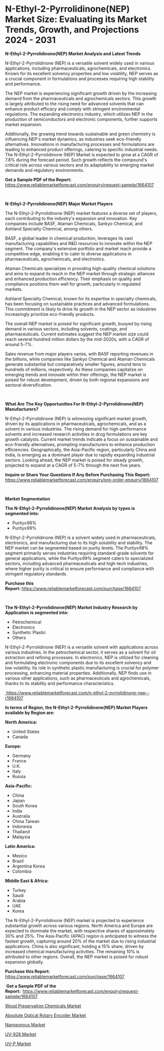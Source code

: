 <p><h1>N-Ethyl-2-Pyrrolidinone(NEP) Market Size: Evaluating its Market Trends, Growth, and Projections 2024 - 2031</h1></p><p><strong>N-Ethyl-2-Pyrrolidinone(NEP) Market Analysis and Latest Trends</strong></p>
<p><p>N-Ethyl-2-Pyrrolidinone (NEP) is a versatile solvent widely used in various applications, including pharmaceuticals, agrochemicals, and electronics. Known for its excellent solvency properties and low volatility, NEP serves as a crucial component in formulations and processes requiring high stability and performance.</p><p>The NEP market is experiencing significant growth driven by the increasing demand from the pharmaceuticals and agrochemicals sectors. This growth is largely attributed to the rising need for advanced solvents that can enhance product efficacy and comply with stringent environmental regulations. The expanding electronics industry, which utilizes NEP in the production of semiconductors and electronic components, further supports market expansion.</p><p>Additionally, the growing trend towards sustainable and green chemistry is influencing NEP's market dynamics, as industries seek eco-friendly alternatives. Innovations in manufacturing processes and formulations are leading to enhanced product offerings, catering to specific industrial needs. The N-Ethyl-2-Pyrrolidinone (NEP) Market is expected to grow at a CAGR of 7.8% during the forecast period. Such growth reflects the compound's critical role across various sectors and its adaptability to emerging market demands and regulatory environments.</p></p>
<p><strong>Get a Sample PDF of the Report:&nbsp;</strong> <a href="https://www.reliablemarketforecast.com/enquiry/request-sample/1664107?utm_campaign=1121&utm_medium=2&utm_source=Github&utm_content=ia&utm_term=28092024&utm_id=n-ethyl-2-pyrrolidinonenep">https://www.reliablemarketforecast.com/enquiry/request-sample/1664107</a></p>
<p>&nbsp;</p>
<p><strong>N-Ethyl-2-Pyrrolidinone(NEP) Major Market Players</strong></p>
<p><p>The N-Ethyl-2-Pyrrolidinone (NEP) market features a diverse set of players, each contributing to the industry's expansion and innovation. Key companies include BASF, Ataman Chemicals, Sankyo Chemical, and Ashland Specialty Chemical, among others.</p><p>BASF, a global leader in chemical production, leverages its vast manufacturing capabilities and R&D resources to innovate within the NEP segment. The company's extensive portfolio and market reach provide a competitive edge, enabling it to cater to diverse applications in pharmaceuticals, agrochemicals, and electronics.</p><p>Ataman Chemicals specializes in providing high-quality chemical solutions and aims to expand its reach in the NEP market through strategic alliances and enhanced production efficiency. Their emphasis on quality and compliance positions them well for growth, particularly in regulated markets.</p><p>Ashland Specialty Chemical, known for its expertise in specialty chemicals, has been focusing on sustainable practices and advanced formulations. This commitment is likely to drive its growth in the NEP sector as industries increasingly prioritize eco-friendly products.</p><p>The overall NEP market is poised for significant growth, buoyed by rising demand in various sectors, including solvents, coatings, and pharmaceuticals. Current estimates suggest the NEP market size could reach several hundred million dollars by the mid-2020s, with a CAGR of around 5-7%.</p><p>Sales revenue from major players varies, with BASF reporting revenues in the billions, while companies like Sankyo Chemical and Ataman Chemicals generate substantial but comparatively smaller figures, around tens to hundreds of millions, respectively. As these companies capitalize on emerging trends and innovate within their offerings, the NEP market is poised for robust development, driven by both regional expansions and sectoral diversification.</p></p>
<p>&nbsp;</p>
<p><strong>What Are The Key Opportunities For N-Ethyl-2-Pyrrolidinone(NEP) Manufacturers?</strong></p>
<p><p>N-Ethyl-2-Pyrrolidinone (NEP) is witnessing significant market growth, driven by its applications in pharmaceuticals, agrochemicals, and as a solvent in various industries. The rising demand for high-performance solvents and increased research activities in drug formulations are key growth catalysts. Current market trends indicate a focus on sustainable and eco-friendly alternatives, prompting manufacturers to enhance production efficiencies. Geographically, the Asia-Pacific region, particularly China and India, is emerging as a dominant player due to rapidly expanding industrial sectors. Looking ahead, the NEP market is poised for steady growth, projected to expand at a CAGR of 5-7% through the next five years.</p></p>
<p><strong>Inquire or Share Your Questions If Any Before Purchasing This Report:</strong> <a href="https://www.reliablemarketforecast.com/enquiry/pre-order-enquiry/1664107?utm_campaign=1121&utm_medium=2&utm_source=Github&utm_content=ia&utm_term=28092024&utm_id=n-ethyl-2-pyrrolidinonenep">https://www.reliablemarketforecast.com/enquiry/pre-order-enquiry/1664107</a></p>
<p>&nbsp;</p>
<p><strong>Market Segmentation</strong></p>
<p><strong>The N-Ethyl-2-Pyrrolidinone(NEP) Market Analysis by types is segmented into:</strong></p>
<p><ul><li>Purity≥98%</li><li>Purity≥99%</li></ul></p>
<p><p>N-Ethyl-2-Pyrrolidinone (NEP) is a solvent widely used in pharmaceuticals, electronics, and manufacturing due to its high solubility and stability. The NEP market can be segmented based on purity levels. The Purity≥98% segment primarily serves industries requiring standard-grade solvents for general applications, while the Purity≥99% segment caters to specialized sectors, including advanced pharmaceuticals and high-tech industries, where higher purity is critical to ensure performance and compliance with stringent regulatory standards.</p></p>
<p><strong>Purchase this Report:&nbsp;</strong><a href="https://www.reliablemarketforecast.com/purchase/1664107?utm_campaign=1121&utm_medium=2&utm_source=Github&utm_content=ia&utm_term=28092024&utm_id=n-ethyl-2-pyrrolidinonenep">https://www.reliablemarketforecast.com/purchase/1664107</a></p>
<p>&nbsp;</p>
<p><strong>The N-Ethyl-2-Pyrrolidinone(NEP) Market Industry Research by Application is segmented into:</strong></p>
<p><ul><li>Petrochemical</li><li>Electronics</li><li>Synthetic Plastic</li><li>Others</li></ul></p>
<p><p>N-Ethyl-2-Pyrrolidinone (NEP) is a versatile solvent with applications across various industries. In the petrochemical sector, it serves as a solvent for oil extraction and refining processes. In electronics, NEP is utilized for cleaning and formulating electronic components due to its excellent solvency and low volatility. Its role in synthetic plastic manufacturing is crucial for polymer processing, enhancing material properties. Additionally, NEP finds use in various other applications, such as pharmaceuticals and agrochemicals, thanks to its stability and performance characteristics.</p></p>
<p><a href="https://www.reliablemarketforecast.com/n-ethyl-2-pyrrolidinone-nep--r1664107?utm_campaign=1121&utm_medium=2&utm_source=Github&utm_content=ia&utm_term=28092024&utm_id=n-ethyl-2-pyrrolidinonenep">&nbsp;https://www.reliablemarketforecast.com/n-ethyl-2-pyrrolidinone-nep--r1664107</a></p>
<p><strong>In terms of Region, the N-Ethyl-2-Pyrrolidinone(NEP) Market Players available by Region are:</strong></p>
<p>
    <p> <strong> North America: </strong>
        <ul>
            <li>United States</li>
            <li>Canada</li>
        </ul>
        </p> 
    <p> <strong> Europe: </strong>
        <ul>
            <li>Germany</li>
            <li>France</li>
            <li>U.K.</li>
            <li>Italy</li>
            <li>Russia</li>
        </ul>
        </p> 
    <p> <strong> Asia-Pacific: </strong>
        <ul>
            <li>China</li>
            <li>Japan</li>
            <li>South Korea</li>
            <li>India</li>
            <li>Australia</li>
            <li>China Taiwan</li>
            <li>Indonesia</li>
            <li>Thailand</li>
            <li>Malaysia</li>
        </ul>
        </p> 
    <p> <strong> Latin America: </strong>
        <ul>
            <li>Mexico</li>
            <li>Brazil</li>
            <li>Argentina Korea</li>
            <li>Colombia</li>
        </ul>
        </p> 
    <p> <strong> Middle East & Africa: </strong>
        <ul>
            <li>Turkey</li>
            <li>Saudi</li>
            <li>Arabia</li>
            <li>UAE</li>
            <li>Korea</li>
        </ul>
    </p>
    </p>
<p><p>The N-Ethyl-2-Pyrrolidinone (NEP) market is projected to experience substantial growth across various regions. North America and Europe are expected to dominate the market, with respective shares of approximately 30% and 25%. The Asia-Pacific (APAC) region is anticipated to witness the fastest growth, capturing around 20% of the market due to rising industrial applications. China is also significant, holding a 15% share, driven by increased chemical manufacturing activities. The remaining 10% is attributed to other regions. Overall, the NEP market is poised for robust expansion globally.</p></p>
<p><strong>Purchase this Report: </strong><a href="https://www.reliablemarketforecast.com/purchase/1664107?utm_campaign=1121&utm_medium=2&utm_source=Github&utm_content=ia&utm_term=28092024&utm_id=n-ethyl-2-pyrrolidinonenep">https://www.reliablemarketforecast.com/purchase/1664107</a></p>
<p>&nbsp;<strong>Get a Sample PDF of the Report:&nbsp;&nbsp;</strong><a href="https://www.reliablemarketforecast.com/enquiry/request-sample/1664107?utm_campaign=1121&utm_medium=2&utm_source=Github&utm_content=ia&utm_term=28092024&utm_id=n-ethyl-2-pyrrolidinonenep">https://www.reliablemarketforecast.com/enquiry/request-sample/1664107</a></p>
<p><strong></strong></p>
<p><p><a href="https://www.linkedin.com/pulse/wood-preservation-chemicals-market-industry-landscape-growth-osioe?utm_campaign=1121&utm_medium=2&utm_source=Github&utm_content=ia&utm_term=28092024&utm_id=n-ethyl-2-pyrrolidinonenep">Wood Preservation Chemicals Market</a></p><p><a href="https://issuu.com/reportprime-2/docs/absolute-optical-rotary-encoder-mar_95473e4e8f3c7d?utm_campaign=1121&utm_medium=2&utm_source=Github&utm_content=ia&utm_term=28092024&utm_id=n-ethyl-2-pyrrolidinonenep">Absolute Optical Rotary Encoder Market</a></p><p><a href="https://www.linkedin.com/pulse/what-growth-drivers-nanoporous-market-comprehensive-study-kil4e?utm_campaign=1121&utm_medium=2&utm_source=Github&utm_content=ia&utm_term=28092024&utm_id=n-ethyl-2-pyrrolidinonenep">Nanoporous Market</a></p><p><a href="https://github.com/florindahutky/Market-Research-Report-List-1/blob/main/uv-928-market.md?utm_campaign=1121&utm_medium=2&utm_source=Github&utm_content=ia&utm_term=28092024&utm_id=n-ethyl-2-pyrrolidinonenep">UV-928 Market</a></p><p><a href="https://github.com/AdeaOsmani695/Market-Research-Report-List-1/blob/main/uv-p-market.md?utm_campaign=1121&utm_medium=2&utm_source=Github&utm_content=ia&utm_term=28092024&utm_id=n-ethyl-2-pyrrolidinonenep">UV-P Market</a></p></p>